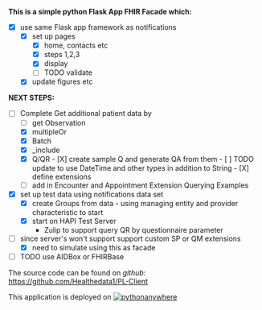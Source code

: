 **This is a simple python Flask App FHIR Facade which:**

- [X] use same Flask app framework as notifications
    - [X] set up pages
        - [X] home, contacts etc
        - [X] steps 1,2,3
        - [X] display
        - [ ] TODO validate
    - [X] update figures etc

**NEXT STEPS:**

- [ ] Complete Get additional patient data by
    - [ ] get Observation
    - [X] multipleOr
    - [X] Batch
    - [X] _include
    - [X] Q/QR
          - [X] create sample Q and generate QA from them
                - [ ] TODO update to use DateTime and other types in addition to String
          - [X] define extensions
    - [ ] add in Encounter and Appointment Extension Querying Examples
- [X] set up test data using notifications data set
    - [X] create Groups from data - using managing entity and provider characteristic to start
    - [X] start on HAPI Test Server
      - Zulip to support query QR by questionnaire parameter
- [ ] since server's won't support support custom SP or QM extensions
    - [X] need to simulate using this as facade
- [ ] TODO use AIDBox or FHIRBase

The source code can be found on *github*: <https://github.com/Healthedata1/PL-Client>

This application is deployed on [![pythonanywhere](https://www.pythonanywhere.com/static/anywhere/images/PA-logo.svg)](https://www.pythonanywhere.com/)
